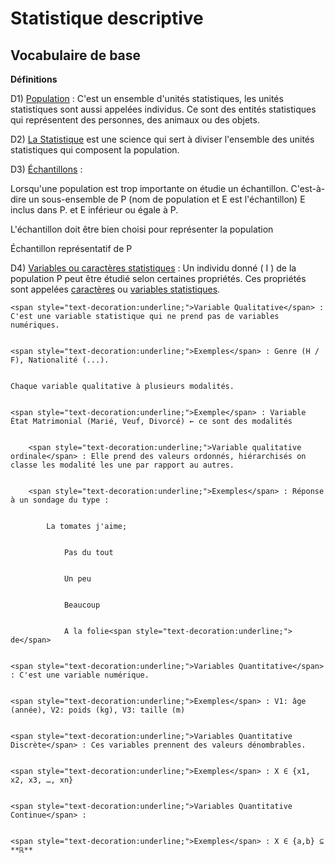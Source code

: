 # Statistique descriptive


## Vocabulaire de base

**Définitions**

D1) <span style="text-decoration:underline;">Population</span> : C'est un ensemble d'unités statistiques, les unités statistiques sont aussi appelées individus. Ce sont des entités statistiques qui représentent  des personnes, des animaux ou des objets.

D2) <span style="text-decoration:underline;">La Statistique</span> est une science qui sert à diviser l'ensemble des unités statistiques qui composent la population.

D3) <span style="text-decoration:underline;">Échantillons</span> : 

 Lorsqu'une population est trop importante on étudie un échantillon. C'est-à-dire un sous-ensemble de P (nom de population et E est l'échantillon) E inclus dans P. et E inférieur ou égale à P. 

L'échantillon doit être bien choisi pour représenter la population 

Échantillon représentatif de P

D4) <span style="text-decoration:underline;">Variables ou caractères statistiques</span> : Un individu donné ( I ) de la population P peut être étudié selon certaines propriétés. Ces propriétés sont appelées <span style="text-decoration:underline;">caractères</span> ou <span style="text-decoration:underline;">variables statistiques</span>.


    <span style="text-decoration:underline;">Variable Qualitative</span> :  C'est une variable statistique qui ne prend pas de variables numériques.


    <span style="text-decoration:underline;">Exemples</span> : Genre (H / F), Nationalité (...).


    Chaque variable qualitative à plusieurs modalités.


    <span style="text-decoration:underline;">Exemple</span> : Variable État Matrimonial (Marié, Veuf, Divorcé) ← ce sont des modalités


        <span style="text-decoration:underline;">Variable qualitative ordinale</span> : Elle prend des valeurs ordonnés, hiérarchisés on classe les modalité les une par rapport au autres.


        <span style="text-decoration:underline;">Exemples</span> : Réponse à un sondage du type :


            La tomates j'aime;


                Pas du tout 


                Un peu


                Beaucoup


                A la folie<span style="text-decoration:underline;"> de</span>


    <span style="text-decoration:underline;">Variables Quantitative</span> : C'est une variable numérique.


    <span style="text-decoration:underline;">Exemples</span> : V1: âge (année), V2: poids (kg), V3: taille (m)


    <span style="text-decoration:underline;">Variables Quantitative Discrète</span> : Ces variables prennent des valeurs dénombrables.


    <span style="text-decoration:underline;">Exemples</span> : X ∈ {x1, x2, x3, …, xn}


    <span style="text-decoration:underline;">Variables Quantitative Continue</span> :


    <span style="text-decoration:underline;">Exemples</span> : X ∈ {a,b} ⊆ **ℝ**
